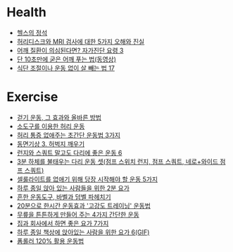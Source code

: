 Health
======
* [헬스의 정석](http://ppss.kr/archives/38193)
* [허리디스크와 MRI 검사에 대한 5가지 오해와 진실](http://ppss.kr/archives/38267)
* [어깨 질환이 의심된다면? 자가진단 요령 3](http://www.huffingtonpost.kr/2015/04/25/story_n_7141590.html)
* [단 10초만에 굳은 어깨 푸는 법(동영상)](http://www.huffingtonpost.kr/2016/01/13/story_n_5569533.html?1452652843)
* [식단 조절이나 운동 없이 살 빼는 법 17](http://www.huffingtonpost.kr/2015/05/15/story_n_7289058.html)

# Exercise
* [걷기 운동, 그 효과와 올바른 방법](http://ppss.kr/archives/41198)
* [소도구를 이용한 허리 운동](http://media.daum.net/life/health/today)
* [허리 통증 없애주는 초간단 운동법 3가지](http://m.insight.co.kr/newsRead.php?ArtNo=67516)
* [동면기상 3. 허벅지 깨우기](http://media.daum.net/life/health/diet/newsview?newsId=20150217101005862&RIGHT_LIFE=R1)
* [런지와 스쿼트 말고도 다리에 좋은 운동 6](http://www.huffingtonpost.kr/2015/01/07/story_n_6427164.html)
* [3분 하체를 불태우는 다리 운동 셋(점프 스위치 런지, 점프 스쿼트, 네로+와이드 점프 스쿼트)](http://trainerkang.com/2085)
* [셀룰라이트를 없애기 위해 당장 시작해야 할 운동 5가지](http://www.huffingtonpost.kr/2015/04/09/story_n_7006794.html)
* [하루 종일 앉아 있는 사람들을 위한 2분 요가](http://www.huffingtonpost.kr/2015/04/23/story_n_7123940.html)
* [흔한 운동도구, 바벨과 덤벨 파헤치기](http://www.huffingtonpost.kr/azura-lee/story_b_7199070.html)
* [20분으로 한시간 운동효과 '고강도 트레이닝' 운동법](http://media.daum.net/life/health/diet/newsview?newsId=20150427171615033)
* [무릎을 튼튼하게 만들어 주는 4가지 간단한 운동](http://www.huffingtonpost.kr/yongwhan-park/story_b_7239940.html)
* [집과 회사에서 하면 좋은 요가 7가지](http://www.huffingtonpost.kr/2015/06/16/story_n_7591992.html)
* [하루 종일 책상에 앉아있는 사람을 위한 요가 6(GIF)](http://www.huffingtonpost.kr/2015/07/09/story_n_7758924.html)
* [폼롤러 120% 활용 운동법](http://media.daum.net/life/outdoor/photo/newsview?newsId=20161007174603251)
